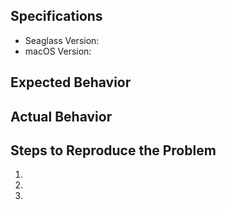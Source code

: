 ## Specifications

  - Seaglass Version: 
  - macOS Version: 

## Expected Behavior



## Actual Behavior



## Steps to Reproduce the Problem

1.
2.
3.


<!-- Make sure you attach any crash logs or screenshots that might be useful -->
